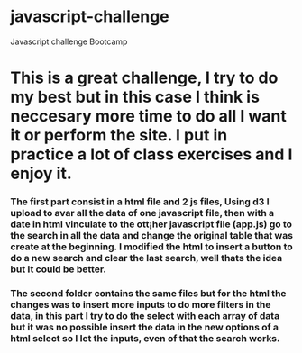 # javascript-challenge
Javascript challenge Bootcamp

# This is a great challenge, I try to do my best but in this case I think  is neccesary more time to do all I want it or perform the site. I put in practice a lot of class exercises and I enjoy it.
### The first part consist in a html file and 2 js files, Using d3 I upload to avar all the data of one javascript file, then with a date in html vinculate to the ott¡her javascript file (app.js) go to the search in all the data and change the original table that was create at the beginning. I modified the html to insert a button to do a new search and clear the last search, well thats the idea but It could be better.
### The second folder contains the same files but for the html the changes was to insert more inputs to do more filters in the data, in this part I try to do the select with each array of data but it was no possible insert the data in the new options of a html select so I let the inputs, even of that the search works.
